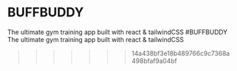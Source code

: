 # BUFFBUDDY

The ultimate gym training app built with react & tailwindCSS
#BUFFBUDDY 
 The ultimate gym training app built with react & tailwindCSS
>>>>>>> 14a438bf3e18b489766c9c7368a498bfaf9a04bf
